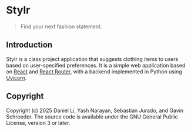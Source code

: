 # Stylr

> Find your next fashion statement.

## Introduction

Stylr is a class project application that suggests clothing items to users
based on user-specified preferences. It is a simple web application based on
[React](https://react.dev) and
[React Router](https://reactrouter.com),
with a backend implemented in Python using
[Uvicorn](https://uvicorn.dev).

## Copyright

Copyright (c) 2025 Daniel Li, Yash Narayan, Sebastian Jurado,
and Gavin Schroeder.
The source code is available under the GNU General Public License,
version 3 or later.
